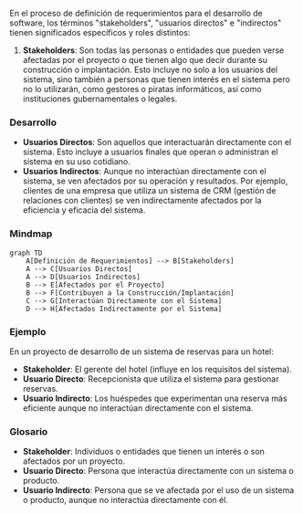 En el proceso de definición de requerimientos para el desarrollo de software, los términos "stakeholders", "usuarios directos" e "indirectos" tienen significados específicos y roles distintos:

1. **Stakeholders**: Son todas las personas o entidades que pueden verse afectadas por el proyecto o que tienen algo que decir durante su construcción o implantación. Esto incluye no solo a los usuarios del sistema, sino también a personas que tienen interés en el sistema pero no lo utilizarán, como gestores o piratas informáticos, así como instituciones gubernamentales o legales.

### Desarrollo
- **Usuarios Directos**: Son aquellos que interactuarán directamente con el sistema. Esto incluye a usuarios finales que operan o administran el sistema en su uso cotidiano.
- **Usuarios Indirectos**: Aunque no interactúan directamente con el sistema, se ven afectados por su operación y resultados. Por ejemplo, clientes de una empresa que utiliza un sistema de CRM (gestión de relaciones con clientes) se ven indirectamente afectados por la eficiencia y eficacia del sistema.

### Mindmap
```mermaid
graph TD
    A[Definición de Requerimientos] --> B[Stakeholders]
    A --> C[Usuarios Directos]
    A --> D[Usuarios Indirectos]
    B --> E[Afectados por el Proyecto]
    B --> F[Contribuyen a la Construcción/Implantación]
    C --> G[Interactúan Directamente con el Sistema]
    D --> H[Afectados Indirectamente por el Sistema]
```

### Ejemplo
En un proyecto de desarrollo de un sistema de reservas para un hotel:
- **Stakeholder**: El gerente del hotel (influye en los requisitos del sistema).
- **Usuario Directo**: Recepcionista que utiliza el sistema para gestionar reservas.
- **Usuario Indirecto**: Los huéspedes que experimentan una reserva más eficiente aunque no interactúan directamente con el sistema.

### Glosario
- **Stakeholder**: Individuos o entidades que tienen un interés o son afectados por un proyecto.
- **Usuario Directo**: Persona que interactúa directamente con un sistema o producto.
- **Usuario Indirecto**: Persona que se ve afectada por el uso de un sistema o producto, aunque no interactúa directamente con él.